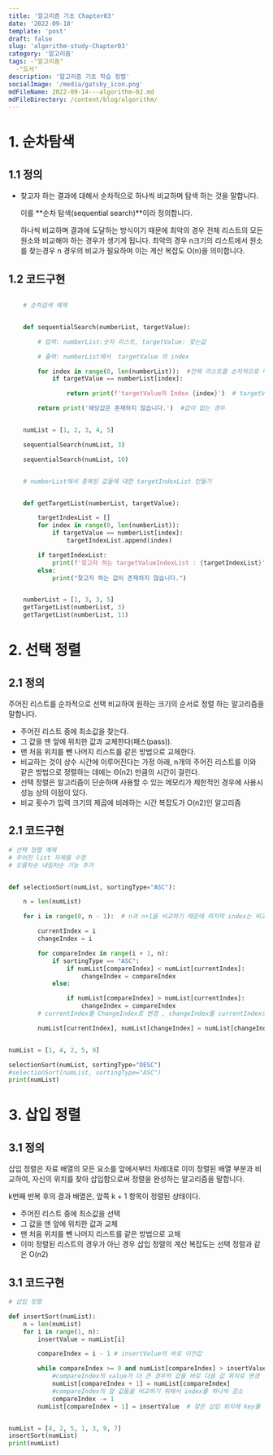 ```yaml
---
title: '알고리즘 기초 Chapter03'
date: '2022-09-18'
template: 'post'
draft: false
slug: 'algorithm-study-Chapter03'
category: '알고리즘'
tags: -"알고리즘"
  -"도서"
description: '알고리즘 기초 학습 정렬'
socialImage: '/media/gatsby_icon.png'
mdFileName: 2022-09-14---algorithm-02.md
mdFileDirectory: /content/blog/algorithm/
---
```


# 1. 순차탐색

## 1.1 정의

- 찾고자 하는 결과에 대해서 순차적으로 하나씩 비교하며 탐색 하는 것을 말합니다.

  이를 **순차 탐색(sequential search)**이라 정의합니다.

  하나씩 비교하며 결과에 도달하는 방식이기 때문에 최악의 경우 전체 리스트의 모든 원소와 비교해야 하는 경우가 생기게 됩니다.
  최악의 경우 n크기의 리스트에서 원소를 찾는경우 n 경우의 비교가 필요하며 이는 계산 복잡도 O(n)을 의미합니다.

## 1.2 코드구현

```python

	# 순차검색 예제


	def sequentialSearch(numberList, targetValue):

		# 입력: numberList:숫자 리스트, targetValue: 찾는값

		# 출력: numberList에서  targetValue 의 index

		for index in range(0, len(numberList)):  #전체 리스트를 순차적으로 비교
			if targetValue == numberList[index]:

				return print(f'targetValue의 Index {index}')  # targetValue의 index

		return print('해당값은 존재하지 않습니다.')  #값이 없는 경우


	numList = [1, 2, 3, 4, 5]

	sequentialSearch(numList, 3)

	sequentialSearch(numList, 10)
```

```python

	# numberList에서 중복된 값들에 대한 targetIndexList 만들기


	def getTargetList(numberList, targetValue):

		targetIndexList = []
		for index in range(0, len(numberList)):
			if targetValue == numberList[index]:
				targetIndexList.append(index)

		if targetIndexList:
			print(f'찾고자 하는 targetValueIndexList : {targetIndexList}')
		else:
			print("찾고자 하는 값이 존재하지 않습니다.")


	numberList = [1, 3, 3, 5]
	getTargetList(numberList, 3)
	getTargetList(numberList, 11)

```

# 2. 선택 정렬

## 2.1 정의

주어진 리스트를 순차적으로 선택 비교하여 원하는 크기의 순서로 정렬 하는 알고리즘을 말합니다.

- 주어진 리스트 중에 최소값을 찾는다.
- 그 값을 맨 앞에 위치한 값과 교체한다(패스(pass)).
- 맨 처음 위치를 뺀 나머지 리스트를 같은 방법으로 교체한다.
- 비교하는 것이 상수 시간에 이루어진다는 가정 아래, n개의 주어진 리스트를 이와 같은 방법으로 정렬하는 데에는 Θ(n2) 만큼의 시간이 걸린다.
- 선택 정렬은 알고리즘이 단순하며 사용할 수 있는 메모리가 제한적인 경우에 사용시 성능 상의 이점이 있다.
- 비교 횟수가 입력 크기의 제곱에 비례하는 시간 복잡도가 O(n2)인 알고리즘

## 2.1 코드구현

```python
# 선택 정렬 예제
# 주어진 list 자체를 수정
# 오름차순 내림차순 기능 추가


def selectionSort(numList, sortingType="ASC"):

    n = len(numList)

    for i in range(0, n - 1):  # n과 n+1을 비교하기 때문에 마지막 index는 비교 할 필요가 없음

        currentIndex = i
        changeIndex = i

        for compareIndex in range(i + 1, n):
            if sortingType == "ASC":
                if numList[compareIndex] < numList[currentIndex]:
                    changeIndex = compareIndex
            else:

                if numList[compareIndex] > numList[currentIndex]:
                    changeIndex = compareIndex
        # currentIndex를 ChangeIndex로 변경 , changeIndex를 currentIndex로 변경 =  numList[changeIndex], numList[currentIndex]

        numList[currentIndex], numList[changeIndex] = numList[changeIndex], numList[currentIndex]


numList = [1, 4, 2, 5, 9]

selectionSort(numList, sortingType="DESC")
#selectionSort(numList, sortingType="ASC")
print(numList)

```

# 3. 삽입 정렬

## 3.1 정의

삽입 정렬은 자료 배열의 모든 요소를 앞에서부터 차례대로 이미 정렬된 배열 부분과 비교하여, 자신의 위치를 찾아 삽입함으로써 정렬을 완성하는 알고리즘을 말합니다.

k번째 반복 후의 결과 배열은, 앞쪽 k + 1 항목이 정렬된 상태이다.

- 주어진 리스트 중에 최소값을 선택
- 그 값을 맨 앞에 위치한 값과 교체
- 맨 처음 위치를 뺀 나머지 리스트를 같은 방법으로 교체
- 이미 정렬된 리스트의 경우가 아닌 경우 삽입 정렬의 계산 복잡도는 선택 정렬과 같은 O(n2)

## 3.1 코드구현

```python
# 삽입 정렬

def insertSort(numList):
    n = len(numList)
    for i in range(1, n):
        insertValue = numList[i]

        compareIndex = i - 1 # insertValue의 바로 이전값

        while compareIndex >= 0 and numList[compareIndex] > insertValue:
            #compareIndex의 value가 더 큰 경우의 값을 바로 다음 값 위치로 변경
            numList[compareIndex + 1] = numList[compareIndex]
            #compareIndex의 앞 값들을 비교하기 위해서 index를 하나씩 감소
            compareIndex -= 1
        numList[compareIndex + 1] = insertValue  # 찾은 삽입 위치에 key를 저장


numList = [4, 2, 5, 1, 3, 9, 7]
insertSort(numList)
print(numList)

```
